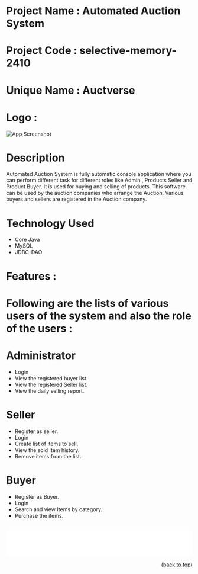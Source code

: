 <a name="readme-top"></a>

# Project Name : Automated Auction System
# Project Code : selective-memory-2410
# Unique Name : Auctverse
# Logo : 

![App Screenshot](https://github.com/IInnffiinniittyy/selective-memory-2410/blob/main/Assets/AUCTVERSE-LOGO.png)



# Description
Automated Auction System is fully automatic console application where you can perform different task for different roles like Admin , Products Seller and Product Buyer. It is used for buying and selling of products. This software can be used by the auction companies who arrange the Auction. Various buyers and sellers are registered in the Auction company. 

# Technology Used
- Core Java
- MySQL 
- JDBC-DAO

# Features :
# Following are the lists of various users of the system and also the role of the users :

# Administrator
- Login
- View the registered buyer list.
- View the registered Seller list.
- View the daily selling report.

# Seller
- Register as seller.
- Login
- Create list of items to sell.
- View the sold Item history.
- Remove items from the list.

# Buyer
- Register as Buyer.
- Login
- Search and view Items by category.
- Purchase the items.

<code>
<a target="_blank" rel="noopener noreferrer" href="https://github.com/Kushal997-das/Kushal997-das/blob/master/Profile%20generator/marquee.svg"><img align="center" height="70" alt="Thanks" width="100%" src="https://github.com/Kushal997-das/Kushal997-das/raw/master/Profile%20generator/marquee.svg" style="max-width: 100%;"></a>
</code>

<p align="right">(<a href="#readme-top">back to top</a>)</p>
